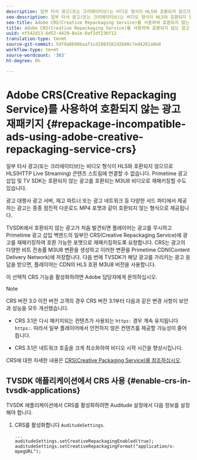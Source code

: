 ```yaml
---
description: 일부 타사 광고(또는 크리에이티브)는 비디오 형식이 HLS와 호환되지 않으므로 HLS(HTTP Live Streaming) 콘텐츠 스트림에 연결할 수 없습니다. Primetime 광고 삽입 및 TV SDK는 호환되지 않는 광고를 호환되는 M3U8 비디오로 재패키징할 수도 있습니다.
seo-description: 일부 타사 광고(또는 크리에이티브)는 비디오 형식이 HLS와 호환되지 않으므로 HLS(HTTP Live Streaming) 콘텐츠 스트림에 연결할 수 없습니다. Primetime 광고 삽입 및 TV SDK는 호환되지 않는 광고를 호환되는 M3U8 비디오로 재패키징할 수도 있습니다.
seo-title: Adobe CRS(Creative Repackaging Service)를 사용하여 호환되지 않는 광고 재패키지
title: Adobe CRS(Creative Repackaging Service)를 사용하여 호환되지 않는 광고 재패키지
uuid: ef542d13-6d52-4429-8a1e-0af2df236f12
translation-type: tm+mt
source-git-commit: 5df9a8b98baaf1cd1803581d2b60c7ed4261a0e8
workflow-type: tm+mt
source-wordcount: '363'
ht-degree: 0%

---
```



# Adobe CRS(Creative Repackaging Service)를 사용하여 호환되지 않는 광고 재패키지 {#repackage-incompatible-ads-using-adobe-creative-repackaging-service-crs}

일부 타사 광고(또는 크리에이티브)는 비디오 형식이 HLS와 호환되지 않으므로 HLS(HTTP Live Streaming) 콘텐츠 스트림에 연결할 수 없습니다. Primetime 광고 삽입 및 TV SDK는 호환되지 않는 광고를 호환되는 M3U8 비디오로 재패키징할 수도 있습니다.

광고 대행사 광고 서버, 재고 파트너 또는 광고 네트워크 등 다양한 서드 파티에서 제공하는 광고는 종종 점진적 다운로드 MP4 포맷과 같이 호환되지 않는 형식으로 제공됩니다.

TVSDK에서 호환되지 않는 광고가 처음 발견되면 플레이어는 광고를 무시하고 Primetime 광고 삽입 백엔드의 일부인 CRS(Creative Repackaging Service)에 광고를 재패키징하여 호환 가능한 포맷으로 재패키징하도록 요청합니다. CRS는 광고의 다양한 비트 전송률 M3U8 변환을 생성하고 이러한 변환을 Primetime CDN(Content Delivery Network)에 저장합니다. 다음 번에 TVSDK가 해당 광고를 가리키는 광고 응답을 받으면, 플레이어는 CDN의 HLS 호환 M3U8 버전을 사용합니다.

이 선택적 CRS 기능을 활성화하려면 Adobe 담당자에게 문의하십시오.

>[!NOTE]
>
>CRS 버전 3.0 이전 버전 고객의 경우 CRS 버전 3.1부터 다음과 같은 변경 사항이 보안과 성능을 모두 개선했습니다.
>
>* CRS 3.1은 다시 패키지되는 컨텐츠가 사용되는 `https:` 경우 계속 유지됩니다 `https:`. 따라서 일부 플레이어에서 안전하지 않은 컨텐츠를 제공할 가능성이 줄어듭니다.
   >
   >
* CRS 3.1은 네트워크 호출을 크게 최소화하여 비디오 시작 시간을 향상시킵니다.

>



CRS에 대한 자세한 내용은 [CRS(Creative Packaging Service)를 참조하십시오](../../../../../dynamic-ad-insertion/creative-repackaging-service/crs-overview.md).

## TVSDK 애플리케이션에서 CRS 사용 {#enable-crs-in-tvsdk-applications}

TVSDK 애플리케이션에서 CRS를 활성화하려면 Auditude 설정에서 다음 정보를 설정해야 합니다.

1. CRS를 활성화합니다 `AuditudeSettings`.

   ```
   ... 
   auditudeSettings.setCreativeRepackagingEnabled(true); 
   auditudeSettings.setCreativeRepackagingFormat("application/x-mpegURL"); 
   ```
